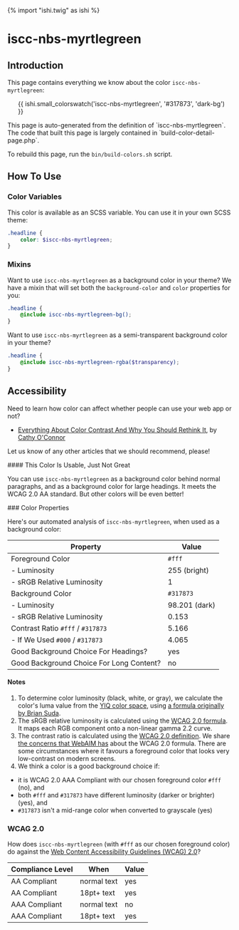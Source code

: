 {% import "ishi.twig" as ishi %}
# iscc-nbs-myrtlegreen

## Introduction

This page contains everything we know about the color `iscc-nbs-myrtlegreen`:

<div class="grid">
    <div class="cell">
        <div class="swatch">
            <ul>
                {{ ishi.small_colorswatch('iscc-nbs-myrtlegreen', '#317873', 'dark-bg') }}
            </ul>
        </div>
    </div>
</div>

<div class="callout callout--info" markdown="1">
This page is auto-generated from the definition of `iscc-nbs-myrtlegreen`. The code that built this page is largely contained in `build-color-detail-page.php`.

To rebuild this page, run the `bin/build-colors.sh` script.
</div>

## How To Use

### Color Variables

This color is available as an SCSS variable. You can use it in your own SCSS theme:

```scss
.headline {
    color: $iscc-nbs-myrtlegreen;
}
```

### Mixins

Want to use `iscc-nbs-myrtlegreen` as a background color in your theme? We have a mixin that will set both the `background-color` and `color` properties for you:

```scss
.headline {
    @include iscc-nbs-myrtlegreen-bg();
}
```

Want to use `iscc-nbs-myrtlegreen` as a semi-transparent background color in your theme?

```scss
.headline {
    @include iscc-nbs-myrtlegreen-rgba($transparency);
}
```

## Accessibility

Need to learn how color can affect whether people can use your web app or not?

* [Everything About Color Contrast And Why You Should Rethink It](https://www.smashingmagazine.com/2014/10/color-contrast-tips-and-tools-for-accessibility/), by [Cathy O'Connor](http://www.twitter.com/cagocon)

Let us know of any other articles that we should recommend, please!
<div class="callout callout--warning" markdown="1">
#### This Color Is Usable, Just Not Great

You can use `iscc-nbs-myrtlegreen` as a background color behind normal paragraphs, and as a background color for large headings. It meets the WCAG 2.0 AA standard. But other colors will be even better!
</div>
### Color Properties

Here's our automated analysis of `iscc-nbs-myrtlegreen`, when used as a background color:

Property | Value
---------|------
Foreground Color | `#fff`
- Luminosity | 255 (bright)
- sRGB Relative Luminosity | 1
Background Color | `#317873`
- Luminosity | 98.201 (dark)
- sRGB Relative Luminosity | 0.153
Contrast Ratio `#fff` / `#317873` | 5.166
- If We Used `#000` / `#317873` | 4.065
Good Background Choice For Headings? | yes
Good Background Choice For Long Content? | no

#### Notes

1. To determine color luminosity (black, white, or gray), we calculate the color's luma value from the [YIQ color space](https://en.wikipedia.org/wiki/YIQ), using [a formula originally by Brian Suda](https://24ways.org/2010/calculating-color-contrast/).
1. The sRGB relative luminosity is calculated using the [WCAG 2.0 formula](https://www.w3.org/TR/WCAG20/#relativeluminancedef). It maps each RGB component onto a non-linear gamma 2.2 curve.
1. The contrast ratio is calculated using the [WCAG 2.0 definition](https://www.w3.org/TR/2008/REC-WCAG20-20081211/#contrast-ratiodef). We share [the concerns that WebAIM has](http://webaim.org/blog/wcag-2-1-feedback/) about the WCAG 2.0 formula. There are some circumstances where it favours a foreground color that looks very low-contrast on modern screens.
1. We think a color is a good background choice if:
  - it is WCAG 2.0 AAA Compliant with our chosen foreground color `#fff` (no), and
  - both `#fff` and `#317873` have different luminosity (darker or brighter) (yes), and
  - `#317873` isn't a mid-range color when converted to grayscale (yes)

### WCAG 2.0

How does `iscc-nbs-myrtlegreen` (with `#fff` as our chosen foreground color) do against the [Web Content Accessibility Guidelines (WCAG) 2.0](https://www.w3.org/TR/WCAG20/)?

Compliance Level | When | Value
-----------------|------|------
AA Compliant | normal text | yes
AA Compliant | 18pt+ text | yes
AAA Compliant | normal text | no
AAA Compliant | 18pt+ text | yes